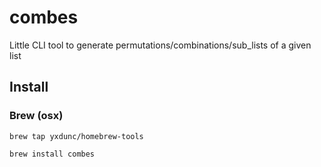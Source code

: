 # combes
Little CLI tool to generate permutations/combinations/sub_lists of a given list

## Install

### Brew (osx)

`brew tap yxdunc/homebrew-tools`

`brew install combes`
